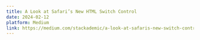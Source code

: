 ```yaml
---
title: A Look at Safari’s New HTML Switch Control
date: 2024-02-12
platform: Medium
link: https://medium.com/stackademic/a-look-at-safaris-new-switch-control-ce40ea40a7b6?sk=7ee8c1bcff56a1378b8413fe677b4231
---
```


